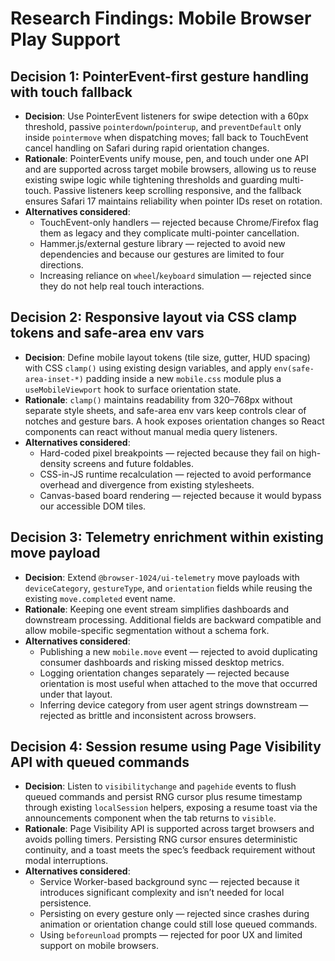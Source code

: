 # Research Findings: Mobile Browser Play Support

## Decision 1: PointerEvent-first gesture handling with touch fallback
- **Decision**: Use PointerEvent listeners for swipe detection with a 60px threshold, passive `pointerdown`/`pointerup`, and `preventDefault` only inside `pointermove` when dispatching moves; fall back to TouchEvent cancel handling on Safari during rapid orientation changes.
- **Rationale**: PointerEvents unify mouse, pen, and touch under one API and are supported across target mobile browsers, allowing us to reuse existing swipe logic while tightening thresholds and guarding multi-touch. Passive listeners keep scrolling responsive, and the fallback ensures Safari 17 maintains reliability when pointer IDs reset on rotation.
- **Alternatives considered**:
  - TouchEvent-only handlers — rejected because Chrome/Firefox flag them as legacy and they complicate multi-pointer cancellation.
  - Hammer.js/external gesture library — rejected to avoid new dependencies and because our gestures are limited to four directions.
  - Increasing reliance on `wheel`/`keyboard` simulation — rejected since they do not help real touch interactions.

## Decision 2: Responsive layout via CSS clamp tokens and safe-area env vars
- **Decision**: Define mobile layout tokens (tile size, gutter, HUD spacing) with CSS `clamp()` using existing design variables, and apply `env(safe-area-inset-*)` padding inside a new `mobile.css` module plus a `useMobileViewport` hook to surface orientation state.
- **Rationale**: `clamp()` maintains readability from 320–768px without separate style sheets, and safe-area env vars keep controls clear of notches and gesture bars. A hook exposes orientation changes so React components can react without manual media query listeners.
- **Alternatives considered**:
  - Hard-coded pixel breakpoints — rejected because they fail on high-density screens and future foldables.
  - CSS-in-JS runtime recalculation — rejected to avoid performance overhead and divergence from existing stylesheets.
  - Canvas-based board rendering — rejected because it would bypass our accessible DOM tiles.

## Decision 3: Telemetry enrichment within existing move payload
- **Decision**: Extend `@browser-1024/ui-telemetry` move payloads with `deviceCategory`, `gestureType`, and `orientation` fields while reusing the existing `move.completed` event name.
- **Rationale**: Keeping one event stream simplifies dashboards and downstream processing. Additional fields are backward compatible and allow mobile-specific segmentation without a schema fork.
- **Alternatives considered**:
  - Publishing a new `mobile.move` event — rejected to avoid duplicating consumer dashboards and risking missed desktop metrics.
  - Logging orientation changes separately — rejected because orientation is most useful when attached to the move that occurred under that layout.
  - Inferring device category from user agent strings downstream — rejected as brittle and inconsistent across browsers.

## Decision 4: Session resume using Page Visibility API with queued commands
- **Decision**: Listen to `visibilitychange` and `pagehide` events to flush queued commands and persist RNG cursor plus resume timestamp through existing `localSession` helpers, exposing a resume toast via the announcements component when the tab returns to `visible`.
- **Rationale**: Page Visibility API is supported across target browsers and avoids polling timers. Persisting RNG cursor ensures deterministic continuity, and a toast meets the spec’s feedback requirement without modal interruptions.
- **Alternatives considered**:
  - Service Worker-based background sync — rejected because it introduces significant complexity and isn’t needed for local persistence.
  - Persisting on every gesture only — rejected since crashes during animation or orientation change could still lose queued commands.
  - Using `beforeunload` prompts — rejected for poor UX and limited support on mobile browsers.
